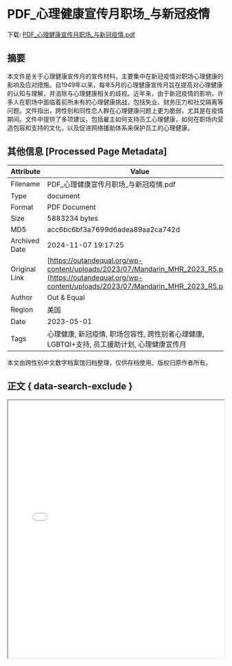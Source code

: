 # PDF_心理健康宣传月职场_与新冠疫情

<!-- tcd_download_link -->
下载: <a href="../PDF_心理健康宣传月职场_与新冠疫情.pdf" download>PDF_心理健康宣传月职场_与新冠疫情.pdf</a>
<!-- tcd_download_link_end -->

## 摘要

<!-- tcd_abstract -->
本文件是关于心理健康宣传月的宣传材料，主要集中在新冠疫情对职场心理健康的影响及应对措施。自1949年以来，每年5月的心理健康宣传月旨在提高对心理健康的认知与理解，并消除与心理健康相关的歧视。近年来，由于新冠疫情的影响，许多人在职场中面临着前所未有的心理健康挑战，包括失业、财务压力和社交隔离等问题。文件指出，跨性别和同性恋人群在心理健康问题上更为脆弱，尤其是在疫情期间。文件中提供了多项建议，包括雇主如何支持员工心理健康，如何在职场内营造包容和支持的文化，以及促进网络援助体系来保护员工的心理健康。

<!-- tcd_abstract_end -->

## 其他信息 [Processed Page Metadata]

| Attribute       | Value                                  |
|-----------------|----------------------------------------|
| Filename        | PDF_心理健康宣传月职场_与新冠疫情.pdf                             |
| Type            | document                                 |
| Format          | PDF Document                               |
| Size            | 5883234 bytes                           |
| MD5             | acc6bc6bf3a7699d6adea89aa2ca742d                                  |
| Archived Date   | 2024-11-07 19:17:25                             |
| Original Link   | [https://outandequal.org/wp-content/uploads/2023/07/Mandarin_MHR_2023_R5.pdf](https://outandequal.org/wp-content/uploads/2023/07/Mandarin_MHR_2023_R5.pdf)                         |
| Author          | Out & Equal                               |
| Region          | 美国                               |
| Date            | 2023-05-01                                 |
| Tags            | 心理健康, 新冠疫情, 职场包容性, 跨性别者心理健康, LGBTQI+支持, 员工援助计划, 心理健康宣传月                                 |

本文由跨性别中文数字档案馆归档整理，仅供存档使用。版权归原作者所有。


## 正文 { data-search-exclude }

<!-- tcd_main_text -->
<iframe src="../PDF_心理健康宣传月职场_与新冠疫情.pdf" width="100%" height="600px">
    <p>无法显示PDF，请下载查看。</p>
</iframe>
<!-- tcd_main_text_end -->

